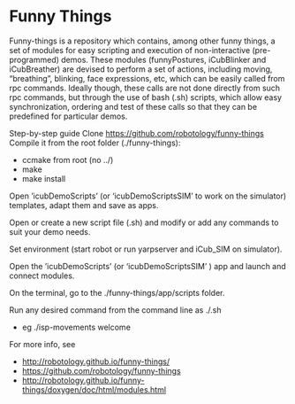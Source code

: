 Funny Things
============

Funny-things is a repository which contains, among other funny things, a set of modules for easy scripting and execution of non-interactive (pre-programmed) demos. These modules (funnyPostures, iCubBlinker and iCubBreather) are devised to perform a set of actions, including moving, “breathing”,  blinking, face expressions, etc, which can be easily called from rpc commands. Ideally though, these calls are not done directly from such rpc commands, but through the use of bash (.sh) scripts, which allow easy synchronization, ordering and test of these calls so that they can be predefined for particular demos. 

Step-by-step guide 
Clone https://github.com/robotology/funny-things
Compile it from the root folder (./funny-things):
- ccmake from root (no ../)
- make
- make install

Open ’icubDemoScripts’ (or ‘icubDemoScriptsSIM’ to work on the simulator) templates, adapt them and save as apps.

Open or create a new script file (.sh) and modify or add any commands to suit your demo needs.

Set environment (start robot or run yarpserver and iCub_SIM on simulator). 

Open the ’icubDemoScripts’ (or ‘icubDemoScriptsSIM’ ) app and launch and connect modules.

On the terminal, go to the ./funny-things/app/scripts folder. 

Run any desired command from the command line as ./<scriptname>.sh <command>
- eg ./isp-movements welcome

For more info, see
- http://robotology.github.io/funny-things/
- https://github.com/robotology/funny-things
- http://robotology.github.io/funny-things/doxygen/doc/html/modules.html

